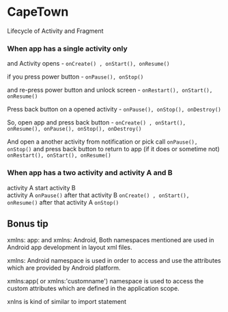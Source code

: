 # CapeTown
Lifecycle of Activity and Fragment

### When app has a single activity only  

and Activity opens - ``` onCreate() , onStart(), onResume() ```

if you press power button -  ``` onPause(), onStop() ```

and re-press power button and unlock screen - ``` onRestart(), onStart(), onResume()  ```

Press back button on a opened activity - ``` onPause(), onStop(), onDestroy() ```

So, open app and press back button - 
``` onCreate() , onStart(), onResume(), onPause(), onStop(), onDestroy() ```

And open a another activity from notification or pick call ``` onPause(), onStop() ``` and press back button to return to app (if it does or sometime not) ``` onRestart(), onStart(), onResume() ```



### When app has a two activity and activity A and B 

activity A start activity B  
activity A ```onPause()``` after that activity B ``` onCreate() , onStart(), onResume() ``` after that activity A ```onStop()```


## Bonus tip 
xmlns: app: and xmlns: Android, Both namespaces mentioned are used in Android app development in layout xml files.

xmlns: Android namespace is used in order to access and use the attributes which are provided by Android platform.

xmlns:app( or xmlns:'customname') namespace is used to access the custom attributes which are defined in the application scope. 

xnlns is kind of similar to import statement